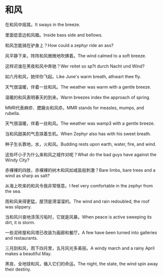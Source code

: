 # 和风

<p><span class="chinese">在和风中摇晃。</span><span class="english">It sways in the breeze.</span></p>

<p><span class="chinese">里面低音边和风箱。</span><span class="english">Inside bass side and bellows.</span></p>

<p><span class="chinese">和风怎能骑在驴身上？</span><span class="english">How could a zephyr ride an ass?</span></p>

<p><span class="chinese">风平静下来，阵阵和风微微地吹拂着。</span><span class="english">The wind calmed to a soft breeze.</span></p>

<p><span class="chinese">这样迟谁在黑夜和风中奔驰？</span><span class="english">Wer reitet so sp?t durch Nacht und Wind?</span></p>

<p><span class="chinese">如六月和风，她伴你飞起。</span><span class="english">Like June's warm breath, athwart thee fly.</span></p>

<p><span class="chinese">天气很温暖，伴着一丝和风。</span><span class="english">The weather was warm with a gentle breeze.</span></p>

<p><span class="chinese">温暖的和风表明春天的到来。</span><span class="english">Warm breezes index the approach of spring.</span></p>

<p><span class="chinese">MMR代表麻疹、腮腺炎和风疹。</span><span class="english">MMR stands for measles, mumps, and rubella.</span></p>

<p><span class="chinese">天气很温暖，伴着一丝和风。</span><span class="english">The weather was wamp3 with a gentle breeze.</span></p>

<p><span class="chinese">当和风甜美的气息挟着生机。</span><span class="english">When Zephyr also has with his sweet breath.</span></p>

<p><span class="chinese">种子生长靠地，水，火和风。</span><span class="english">Budding rests upon earth, water, fire, and wind.</span></p>

<p><span class="chinese">这些坏小子为什么来和风之城作对呢？</span><span class="english">What do the bad guys have against the Windy City?</span></p>

<p><span class="chinese">赤裸裸的四肢，赤裸裸的树木和风如咸盐般刺激？</span><span class="english">Bare limbs, bare trees and a wind as sharp as salt?</span></p>

<p><span class="chinese">从海上吹来的和风令我非常惬意。</span><span class="english">I feel very comfortable in the zephyr from the sea.</span></p>

<p><span class="chinese">雨和风来得更猛，屋顶是滑溜溜的。</span><span class="english">The wind and rain redoubled, the roof was slippery.</span></p>

<p><span class="chinese">当和风兴奋地涤荡污垢时，它就是风暴。</span><span class="english">When peace is active sweeping its dirt, it is storm.</span></p>

<p><span class="chinese">一些泥砖屋和风塔已改装为画廊和餐厅。</span><span class="english">A few have been turned into galleries and restaurants.</span></p>

<p><span class="chinese">三月刮和风，雨下四月里，五月风光多美丽。</span><span class="english">A windy march and a rainy April makes a beautiful May.</span></p>

<p><span class="chinese">黑夜、全地球和风，循入它们的命运。</span><span class="english">The night, the state, the wind spin away their destiny.</span></p>

